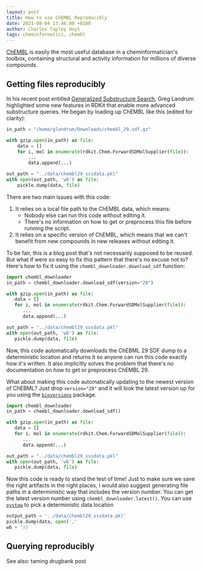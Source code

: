 ```yaml
---
layout: post
title: How to use ChEMBL Reproducibly
date: 2021-08-04 13:46:00 +0100
author: Charles Tapley Hoyt
tags: cheminformatics, chembl
---
```

[ChEMBL](https://www.ebi.ac.uk/chembl) is easily the most useful database in a cheminformatician's toolbox, containing
structural and activity information for millions of diverse compounds.

## Getting files reproducibly

In his recent post entitled [Generalized Substructure Search](https://greglandrum.github.io/rdkit-blog/tutorial/substructure/2021/08/03/generalized-substructure-search.html),
Greg Landrum highlighted some new features in RDKit that enable more advanced substructure queries. He began by
loading up ChEMBL like this (edited for clarity):

```python
in_path = "/home/glandrum/Downloads/chembl_29.sdf.gz"

with gzip.open(in_path) as file:
    data = []
    for i, mol in enumerate(rdkit.Chem.ForwardSDMolSupplier(file)):
        ...
        data.append(...)

out_path = "../data/chembl29_sssdata.pkl"
with open(out_path, 'wb') as file:
    pickle.dump(data, file)
```

There are two main issues with this code:

1. It relies on a local file path to the ChEMBL data, which means:
    - Nobody else can run this code without editing it.
    - There's no information on how to get or preprocess this file before running the script.
2. It relies on a specific version of ChEMBL, which means that we can't benefit from new compounds in new releases
   without editing it.

To be fair, this is a blog post that's not necessarily supposed to be reused. But what if were so easy to fix this
pattern that there's no excuse not to? Here's how to fix it using the `chembl_downloader.download_sdf` function:

```python
import chembl_downloader
in_path = chembl_downloader.download_sdf(version="29")

with gzip.open(in_path) as file:
   data = []
   for i, mol in enumerate(rdkit.Chem.ForwardSDMolSupplier(file)):
      ...
      data.append(...)

out_path = "../data/chembl29_sssdata.pkl"
with open(out_path, 'wb') as file:
   pickle.dump(data, file)
```

Now, this code automatically downloads the ChEBML 29 SDF dump to a deterministic location and returns it so anyone can
run this code exactly how it's written. It also implicitly solves the problem that there's no documentation on how to
get or preprocess ChEMBL 29.

What about making this code automatically updating to the newest version of ChEBML? Just drop `version="29"` and it will
look the latest version up for you using the [`bioversions`](https://github.com/cthoyt/bioversions) package.

```python
import chembl_downloader
in_path = chembl_downloader.download_sdf()

with gzip.open(in_path) as file:
   data = []
   for i, mol in enumerate(rdkit.Chem.ForwardSDMolSupplier(file)):
      ...
      data.append(...)

out_path = "../data/chembl29_sssdata.pkl"
with open(out_path, 'wb') as file:
   pickle.dump(data, file)
```

Now this code is ready to stand the test of time! Just to make sure we save the right artifacts in the right places, I
would also suggest generating file paths in a deterministic way that includes the version number. You can get the latest
version number using `chembl_downloader.latest()`. You can use [`pystow`](https://github.com/cthoyt/pystow)
to pick a deterministic data location

```python
output_path = '../data/chembl29_sssdata.pkl'
pickle.dump(data, open(','
wb + '))

```

## Querying reproducibly

See also: taming drugbank post